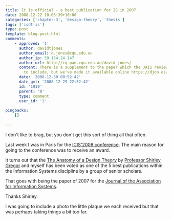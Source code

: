 ```yaml
---
title: It is official - a best publication for IS in 2007
date: 2008-12-22 10:03:39+10:00
categories: ['chapter-3', 'design-theory', 'thesis']
tags: ['isdt-is']
type: post
template: blog-post.html
comments:
    - approved: '1'
      author: davidtjones
      author_email: d.jones@cqu.edu.au
      author_ip: 59.154.24.147
      author_url: http://cq-pan.cqu.edu.au/david-jones/
      content: There is a supplement to the paper which the JAIS reviewers didn't wish
        to include, but we've made it available online https://djon.es/blog/2008/10/09/the-anatomy-of-a-design-science-paper-a-research-note/
      date: '2008-12-30 08:52:42'
      date_gmt: '2008-12-29 22:52:42'
      id: '1919'
      parent: '0'
      type: comment
      user_id: '1'
    
pingbacks:
    []
    
---
```

I don't like to brag, but you don't get this sort of thing all that often.

Last week I was in Paris for the [ICIS'2008 conference](http://www.icis2008.org/). The main reason for going to the conference was to receive an award.

It turns out that the [The Anatomy of a Design Theory](http://aisel.aisnet.org/jais/vol8/iss5/1/) by [Professor Shirley Gregor](http://www.cbe.anu.edu.au/staff/info.asp?Surname=Gregor&Firstname=Shirley) and myself has been voted as one of the 5 best publications within the Information Systems discipline by a group of senior scholars.

That goes with being the paper of 2007 for the [Journal of the Association for Information Systems](http://aisel.aisnet.org/jais/).

Thanks Shirley.

I was going to include a photo the little plaque we each received but that was perhaps taking things a bit too far.